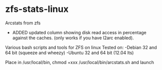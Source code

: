 zfs-stats-linux
===============
Arcstats from zfs

* ADDED updated column showing disk read access in percentage against the caches.
  (only works if you have l2arc enabled).

Various bash scripts and tools for ZFS on linux 
Tested on:
-Debian 32 and 64 bit (squeeze and wheezy)
-Ubuntu 32 and 64 bit (12.04 lts)

Place in /usr/local/bin, chmod +xxx /usr/local/bin/arcstats.sh and launch

